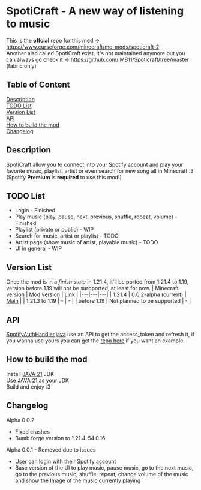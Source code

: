 # SpotiCraft - A new way of listening to music

This is the **offcial** repo for this mod -> https://www.curseforge.com/minecraft/mc-mods/spoticraft-2 \
Another also called SpotiCraft exist, it's not maintained anymore but you can always go check it -> https://github.com/IMB11/Spoticraft/tree/master (fabric only)

## Table of Content
[Description](#description)\
[TODO List](#todo-list)\
[Version List](#version-list)\
[API](#api)\
[How to build the mod](#how-to-build-the-mod)\
[Changelog](#changelog)

## Description
SpotiCraft allow you to connect into your Spotify account and play your favorite music, playlist, artist or even search for new song all in Minecraft :3 (Spotify **Premium** is **required** to use this mod!)

## TODO List
- Login - Finished
- Play music (play, pause, next, previous, shuffle, repeat, volume) - Finished
- Playlist (private or public) - WIP
- Search for music, artist or playlist - TODO
- Artist page (show music of artist, playable music) - TODO
- UI in general - WIP

## Version List
Once the mod is in a *finish* state in 1.21.4, it'll be ported from 1.21.4 to 1.19, version before 1.19 will not be surpported, at least for now.
| Minecraft version | Mod version | Link |
|---|---|---|
| 1.21.4 | 0.0.2-alpha (current) | [Main](https://github.com/LeonimusTTV/SpotiCraft/tree/master) |
| 1.21.3 to 1.19 | - | - |
| before 1.19 | Not planned to be supported | - |

## API
[SpotifyAuthHandler.java](https://github.com/LeonimusTTV/SpotiCraft/blob/master/src/main/java/com/leonimust/spoticraft/server/SpotifyAuthHandler.java#L31) use an API to get the access_token and refresh it, if you wanna use yours you can get the [repo here](https://github.com/LeonimusTTV/SpotiCraft-API) if you want an example.

## How to build the mod
Install [JAVA 21](https://adoptium.net/temurin/releases/) JDK\
Use JAVA 21 as your JDK\
Build and enjoy :3

## Changelog
Alpha 0.0.2
- Fixed crashes
- Bumb forge version to 1.21.4-54.0.16

Alpha 0.0.1 - Removed due to issues
- User can login with their Spotify account
- Base version of the UI to play music, pause music, go to the next music, go to the previous music, shuffle, repeat, change volume of the music and show the Image of the music currently playing
